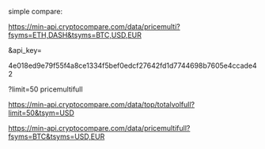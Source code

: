simple compare:

<https://min-api.cryptocompare.com/data/pricemulti?fsyms=ETH,DASH&tsyms=BTC,USD,EUR>

&api_key=

4e018ed9e79f55f4a8ce1334f5bef0edcf27642fd1d7744698b7605e4ccade42

?limit=50 pricemultifull

<https://min-api.cryptocompare.com/data/top/totalvolfull?limit=50&tsym=USD>

<https://min-api.cryptocompare.com/data/pricemultifull?fsyms=BTC&tsyms=USD,EUR>
